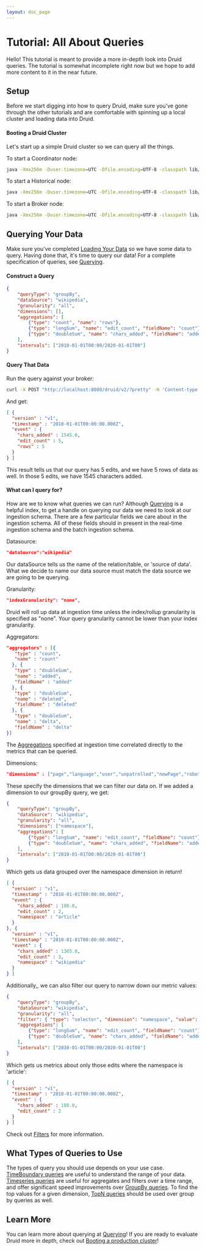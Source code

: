 ```yaml
---
layout: doc_page
---
```


# Tutorial: All About Queries
Hello! This tutorial is meant to provide a more in-depth look into Druid queries. The tutorial is somewhat incomplete right now but we hope to add more content to it in the near future.

Setup
-----

Before we start digging into how to query Druid, make sure you've gone through the other tutorials and are comfortable with spinning up a local cluster and loading data into Druid.

#### Booting a Druid Cluster

Let's start up a simple Druid cluster so we can query all the things.

To start a Coordinator node:

```bash
java -Xmx256m -Duser.timezone=UTC -Dfile.encoding=UTF-8 -classpath lib/*:config/coordinator io.druid.cli.Main server coordinator
```

To start a Historical node:

```bash
java -Xmx256m -Duser.timezone=UTC -Dfile.encoding=UTF-8 -classpath lib/*:config/historical io.druid.cli.Main server historical
```

To start a Broker node:

```bash
java -Xmx256m -Duser.timezone=UTC -Dfile.encoding=UTF-8 -classpath lib/*:config/broker io.druid.cli.Main server broker
```

Querying Your Data
------------------

Make sure you've completed [Loading Your Data](Loading-Your-Data-Part-1.html) so we have some data to query. Having done that, it's time to query our data! For a complete specification of queries, see [Querying](Querying.html).

#### Construct a Query
```json
{
    "queryType": "groupBy",
    "dataSource": "wikipedia",
    "granularity": "all",
    "dimensions": [],
    "aggregations": [
        {"type": "count", "name": "rows"},
        {"type": "longSum", "name": "edit_count", "fieldName": "count"},
        {"type": "doubleSum", "name": "chars_added", "fieldName": "added"}
    ],
    "intervals": ["2010-01-01T00:00/2020-01-01T00"]
}
```

#### Query That Data
Run the query against your broker:

```bash
curl -X POST "http://localhost:8080/druid/v2/?pretty" -H 'Content-type: application/json' -d @query.body
```

And get:

```json
[ {
  "version" : "v1",
  "timestamp" : "2010-01-01T00:00:00.000Z",
  "event" : {
    "chars_added" : 1545.0,
    "edit_count" : 5,
    "rows" : 5
  }
} ]
```

This result tells us that our query has 5 edits, and we have 5 rows of data as well. In those 5 edits, we have 1545 characters added.

#### What can I query for?

How are we to know what queries we can run? Although [Querying](Querying.html) is a helpful index, to get a handle on querying our data we need to look at our ingestion schema. There are a few particular fields we care about in the ingestion schema. All of these fields should in present in the real-time ingestion schema and the batch ingestion schema.

Datasource:

```json
"dataSource":"wikipedia"
```

Our dataSource tells us the name of the relation/table, or 'source of data'. What we decide to name our data source must match the data source we are going to be querying.

Granularity:

```json
"indexGranularity": "none",
```

Druid will roll up data at ingestion time unless the index/rollup granularity is specified as "none". Your query granularity cannot be lower than your index granularity.

Aggregators:

```json
"aggregators" : [{
   "type" : "count",
   "name" : "count"
  }, {
   "type" : "doubleSum",
   "name" : "added",
   "fieldName" : "added"
  }, {
   "type" : "doubleSum",
   "name" : "deleted",
   "fieldName" : "deleted"
  }, {
   "type" : "doubleSum",
   "name" : "delta",
   "fieldName" : "delta"
}]
```

The [Aggregations](Aggregations.html) specified at ingestion time correlated directly to the metrics that can be queried.

Dimensions:

```json
"dimensions" : ["page","language","user","unpatrolled","newPage","robot","anonymous","namespace","continent","country","region","city"]
```

These specify the dimensions that we can filter our data on. If we added a dimension to our groupBy query, we get:

```json
{
    "queryType": "groupBy",
    "dataSource": "wikipedia",
    "granularity": "all",
    "dimensions": ["namespace"],
    "aggregations": [
        {"type": "longSum", "name": "edit_count", "fieldName": "count"},
        {"type": "doubleSum", "name": "chars_added", "fieldName": "added"}
    ],
    "intervals": ["2010-01-01T00:00/2020-01-01T00"]
}
```

Which gets us data grouped over the namespace dimension in return!

```json
[ {
  "version" : "v1",
  "timestamp" : "2010-01-01T00:00:00.000Z",
  "event" : {
    "chars_added" : 180.0,
    "edit_count" : 2,
    "namespace" : "article"
  }
}, {
  "version" : "v1",
  "timestamp" : "2010-01-01T00:00:00.000Z",
  "event" : {
    "chars_added" : 1365.0,
    "edit_count" : 3,
    "namespace" : "wikipedia"
  }
} ]
```

Additionally,, we can also filter our query to narrow down our metric values:

```json
{
    "queryType": "groupBy",
    "dataSource": "wikipedia",
    "granularity": "all",
    "filter": { "type": "selector", "dimension": "namespace", "value": "article" },
    "aggregations": [
        {"type": "longSum", "name": "edit_count", "fieldName": "count"},
        {"type": "doubleSum", "name": "chars_added", "fieldName": "added"}
    ],
    "intervals": ["2010-01-01T00:00/2020-01-01T00"]
}
```

Which gets us metrics about only those edits where the namespace is 'article':

```json
[ {
  "version" : "v1",
  "timestamp" : "2010-01-01T00:00:00.000Z",
  "event" : {
    "chars_added" : 180.0,
    "edit_count" : 2
  }
} ]
```

Check out [Filters](Filters.html) for more information.

What Types of Queries to Use
----------------------------

The types of query you should use depends on your use case. [TimeBoundary queries](TimeBoundaryQuery.html) are useful to understand the range of your data. [Timeseries queries](TimeseriesQuery.html) are useful for aggregates and filters over a time range, and offer significant speed improvements over [GroupBy queries](GroupByQuery.html). To find the top values for a given dimension, [TopN queries](TopNQuery.html) should be used over group by queries as well.


## Learn More ##

You can learn more about querying at [Querying](Querying.html)! If you are ready to evaluate Druid more in depth, check out [Booting a production cluster](Booting-a-production-cluster.html)!
